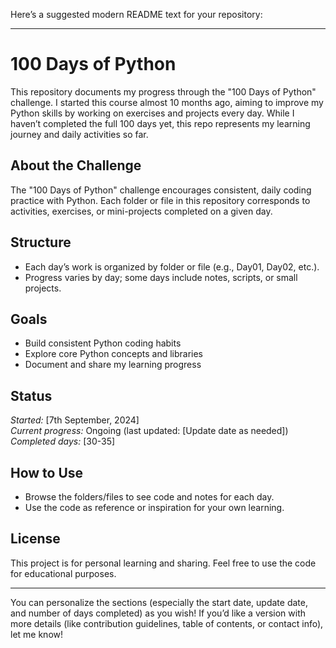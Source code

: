 Here’s a suggested modern README text for your repository:

---

# 100 Days of Python

This repository documents my progress through the "100 Days of Python" challenge. I started this course almost 10 months ago, aiming to improve my Python skills by working on exercises and projects every day. While I haven’t completed the full 100 days yet, this repo represents my learning journey and daily activities so far.

## About the Challenge

The "100 Days of Python" challenge encourages consistent, daily coding practice with Python. Each folder or file in this repository corresponds to activities, exercises, or mini-projects completed on a given day.

## Structure

- Each day’s work is organized by folder or file (e.g., Day01, Day02, etc.).
- Progress varies by day; some days include notes, scripts, or small projects.

## Goals

- Build consistent Python coding habits
- Explore core Python concepts and libraries
- Document and share my learning progress

## Status

*Started:* [7th September, 2024]  
*Current progress:* Ongoing (last updated: [Update date as needed])  
*Completed days:* [30-35]

## How to Use

- Browse the folders/files to see code and notes for each day.
- Use the code as reference or inspiration for your own learning.

## License

This project is for personal learning and sharing. Feel free to use the code for educational purposes.

---

You can personalize the sections (especially the start date, update date, and number of days completed) as you wish! If you’d like a version with more details (like contribution guidelines, table of contents, or contact info), let me know!
